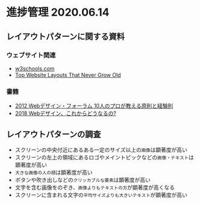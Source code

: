 # 進捗管理 2020.06.14

## レイアウトパターンに関する資料
### ウェブサイト関連
- [w3schools.com](https://www.w3schools.com/css/css_website_layout.asp)
- [Top Website Layouts That Never Grow Old](https://xd.adobe.com/ideas/principles/web-design/11-website-layouts-that-made-content-shine-in-2019/)

### 書籍
- [2012 Webデザイン・フォーラム 10人のプロが教える原則と経験則](https://books.google.co.jp/books?id=l0tCRP2fBJkC&pg=PA39&dq=%E3%82%A6%E3%82%A7%E3%83%96%E3%83%9A%E3%83%BC%E3%82%B8%E3%83%AC%E3%82%A4%E3%82%A2%E3%82%A6%E3%83%88&hl=ja&sa=X&ved=0ahUKEwibs7_ss4HqAhWDfd4KHdfjAbgQ6AEIMDAB)
- [2018 Webデザイン、これからどうなるの?](https://books.google.co.jp/books?id=OcbAswEACAAJ&dq=%E3%82%A6%E3%82%A7%E3%83%96%E3%83%9A%E3%83%BC%E3%82%B8%E3%83%AC%E3%82%A4%E3%82%A2%E3%82%A6%E3%83%88&hl=ja&sa=X&ved=0ahUKEwiCzK2ZuoHqAhXTaN4KHUpnCNUQ6AEITDAE)

## レイアウトパターンの調査
- スクリーンの中央付近にあるある一定のサイズ以上の`画像`は顕著度が高い
- スクリーンの左上の領域にあるロゴやメイントピックなどの`画像・テキスト`は顕著度が高い
- `大きな画像の人の顔`は顕著度が高い
- ボタンや吹き出しなどの`クリッカブルな要素`は顕著度が高い
- 文字を含む画像をのぞき、`画像よりもテキストの方`が顕著度が高くなる
- スクリーンに含まれる文字の`平均サイズよりも大きいテキスト`が顕著度が高い
